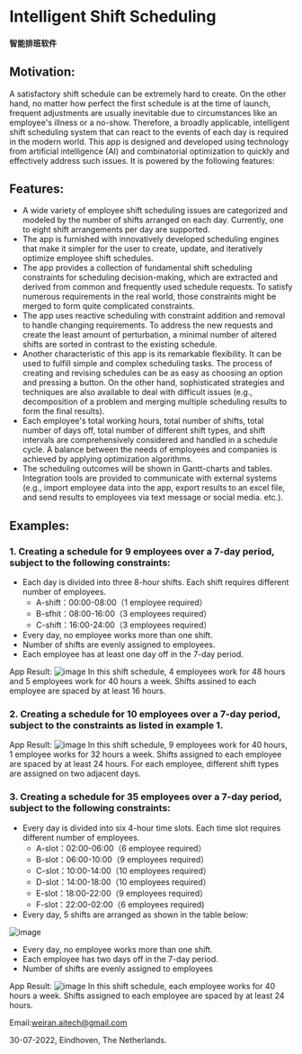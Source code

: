 
# Intelligent Shift Scheduling  
#### 智能排班软件

## Motivation:
  A satisfactory shift schedule can be extremely hard to create. On the other hand, no matter how perfect the first schedule is at the time of launch, frequent adjustments are usually inevitable due to circumstances like an employee's illness or a no-show. Therefore, a broadly applicable, intelligent shift scheduling system that can react to the events of each day is required in the modern world. This app is designed and developed using technology from artificial intelligence (AI) and combinatorial optimization to quickly and effectively address such issues. It is powered by the following features:

## Features:
- A wide variety of employee shift scheduling issues are categorized and modeled by the number of shifts arranged on each day. Currently, one to eight shift arrangements per day are supported.
- The app is furnished with innovatively developed scheduling engines that make it simpler for the user to create, update, and iteratively optimize employee shift schedules.
- The app provides a collection of fundamental shift scheduling constraints for scheduling decision-making, which are extracted and derived from common and frequently used schedule requests. To satisfy numerous requirements in the real world, those constraints might be merged to form quite complicated constraints.
- The app uses reactive scheduling with constraint addition and removal to handle changing requirements. To address the new requests and create the least amount of perturbation, a minimal number of altered shifts are sorted in contrast to the existing schedule.
- Another characteristic of this app is its remarkable flexibility. It can be used to fulfill simple and complex scheduling tasks. The process of creating and revising schedules can be as easy as choosing an option and pressing a button. On the other hand, sophisticated strategies and techniques are also available to deal with difficult issues (e.g., decomposition of a problem and merging multiple scheduling results to form the final results).
- Each employee's total working hours, total number of shifts, total number of days off, total number of different shift types, and shift intervals are comprehensively considered and handled in a schedule cycle. A balance between the needs of employees and companies is achieved by applying optimization algorithms.
- The scheduling outcomes will be shown in Gantt-charts and tables. Integration tools are provided to communicate with external systems (e.g., import employee data into the app, export results to an excel file, and send results to employees via text message or social media. etc.).

## Examples:
### 1. Creating a schedule for 9 employees over a 7-day period, subject to the following constraints:
   - Each day is divided into three 8-hour shifts. Each shift requires different number of employees.
     - A-shift：00:00-08:00（1 employee required）
     - B-sfhit：08:00-16:00（3 employees required）
     - C-shift：16:00-24:00（3 employees required）
   - Every day, no employee works more than one shift.
   - Number of shifts are evenly assigned to employees.
   - Each employee has at least one day off in the 7-day period.

App Result:
![image](https://user-images.githubusercontent.com/84350533/119012794-a5a1a800-b996-11eb-8254-cbe54cebc874.png)
In this shift schedule, 4 employees work for 48 hours and 5 employees work for 40 hours a week. Shifts assined to each employee are spaced by at least 16 hours.

### 2. Creating a schedule for 10 employees over a 7-day period, subject to the constraints as listed in example 1.

App Result:
![image](https://user-images.githubusercontent.com/84350533/194903255-47e8b605-31fc-4276-b548-bc78046de343.png)
In this shift schedule, 9 employees work for 40 hours, 1 employee works for 32 hours a week. Shifts assigned to each employee are spaced by at least 24 hours. For each employee, different shift types are assigned on two adjacent days.

### 3. Creating a schedule for 35 employees over a 7-day period, subject to the following constraints:
   - Every day is divided into six 4-hour time slots. Each time slot requires different number of employees. 
     - A-slot：02:00-06:00（6 employee required）
     - B-slot：06:00-10:00（9 employees required）
     - C-slot：10:00-14:00（10 employees required）
     - D-slot：14:00-18:00（10 employees required）
     - E-slot：18:00-22:00（9 employees required）
     - F-slot：22:00-02:00（6 employees required)
   - Every day, 5 shifts are arranged as shown in the table below:
   
  ![image](https://user-images.githubusercontent.com/84350533/183245697-5dc5c5ad-f774-49d1-93ca-512be6bbd809.png)
   - Every day, no employee works more than one shift.
   - Each employee has two days off in the 7-day period. 
   - Number of shifts are evenly assigned to employees

App Result:
![image](https://user-images.githubusercontent.com/84350533/181852021-45e3dec2-4bf8-42b8-ab56-0e08492d99c3.png)
In this shift schedule, each employee works for 40 hours a week. Shifts assigned to each employee are spaced by at least 24 hours.

Email:weiran.aitech@gmail.com

30-07-2022, Eindhoven, The Netherlands.
